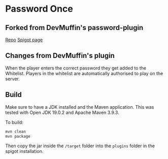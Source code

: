 # Password Once

## Forked from DevMuffin's password-plugin

[Repo](https://github.com/DevMuffin/password-plugin)
[Spigot page](https://www.spigotmc.org/resources/password-plugin.107267/)

## Changes from DevMuffin's plugin

When the player enters the correct password they get added to the Whitelist.
Players in the whitelist are automatically authorised to play on the server.

## Build

Make sure to have a JDK installed and the Maven application.
This was tested with Open JDK 19.0.2 and Apache Maven 3.9.3.

To build:

```bash
mvn clean
mvn package
```

Then copy the jar inside the `/target` folder into the `plugins` folder in the spigot installation.
